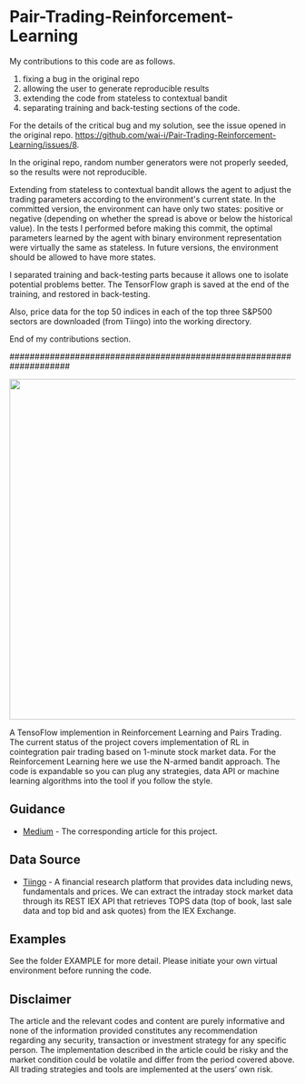 # Pair-Trading-Reinforcement-Learning
My contributions to this code are as follows.

1)	fixing a bug in the original repo
2)	allowing the user to generate reproducible results 
3)	extending the code from stateless to contextual bandit
4)	separating training and back-testing sections of the code.

For the details of the critical bug and my solution, 
see the issue opened in the original repo. 
https://github.com/wai-i/Pair-Trading-Reinforcement-Learning/issues/8. 

In the original repo, random number generators were not 
properly seeded, so the results were not reproducible. 

Extending from stateless to contextual bandit allows 
the agent to adjust the trading parameters according 
to the environment's current state. 
In the committed version, the environment can have 
only two states: positive or negative (depending on 
whether the spread is above or below the historical value). 
In the tests I performed before making this commit, 
the optimal parameters learned by the agent with binary 
environment representation were virtually the same as stateless. 
In future versions, the environment should be 
allowed to have more states. 

I separated training and back-testing parts because it 
allows one to isolate potential problems better. 
The TensorFlow graph is saved at the end of the training, 
and restored in back-testing.

Also, price data for the top 50 indices in each of the 
top three S&P500 sectors are downloaded (from Tiingo) 
into the working directory. 

End of my contributions section.

####################################################################
<p align="center">
  <img width="600" src="Structure.PNG">
</p>
<p align="justify">

A TensoFlow implemention in Reinforcement Learning and Pairs Trading. The current status of the project covers implementation of RL in cointegration pair trading based on 1-minute stock market data. For the Reinforcement Learning here we use the N-armed bandit approach. The code is expandable so you can plug any strategies, data API or machine learning algorithms into the tool if you follow the style.

## Guidance

* [Medium](https://medium.com/@wai_i/a-gentle-implementation-of-reinforcement-learning-in-pairs-trading-6cdf8533bced) - The corresponding article for this project.

## Data Source
* [Tiingo](https://www.tiingo.com/) - A financial research platform that provides data including news, fundamentals and prices. We can extract the intraday stock market data through its REST IEX API that retrieves TOPS data (top of book, last sale data and top bid and ask quotes) from the IEX Exchange.

## Examples
See the folder EXAMPLE for more detail. Please initiate your own virtual environment before running the code.

## Disclaimer
The article and the relevant codes and content are purely informative and none of the information provided constitutes any recommendation regarding any security, transaction or investment strategy for any specific person. The implementation described in the article could be risky and the market condition could be volatile and differ from the period covered above. All trading strategies and tools are implemented at the users’ own risk.
